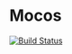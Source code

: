 # Mocos

[![Build Status](https://travis-ci.org/pxai/mocos.svg?branch=master)](https://travis-ci.org/pxai/mocos)